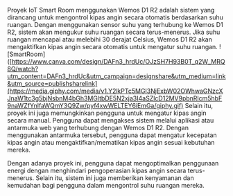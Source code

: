 Proyek IoT Smart Room menggunakan Wemos D1 R2 adalah sistem yang dirancang untuk mengontrol kipas angin secara otomatis berdasarkan suhu ruangan. Dengan menggunakan sensor suhu yang terhubung ke Wemos D1 R2, sistem akan mengukur suhu ruangan secara terus-menerus. Jika suhu ruangan mencapai atau melebihi 30 derajat Celsius, Wemos D1 R2 akan mengaktifkan kipas angin secara otomatis untuk mengatur suhu ruangan.
![SmartRoom]([https://www.canva.com/design/DAFn3_hrdUc/OJzSH7H93B0T_q2W_MRQ8Q/watch?utm_content=DAFn3_hrdUc&utm_campaign=designshare&utm_medium=link&utm_source=publishsharelink](https://media.giphy.com/media/v1.Y2lkPTc5MGI3NjExbW02OWhwaGNzcXJnaW1tc3g5bjNsbnM4bGh3MGltbDE5N2xja3I4aSZlcD12MV9pbnRlcm5hbF9naWZfYnlfaWQmY3Q9Zw/pyf4xwWELTEY6iEmGa/giphy.gif)
Selain itu, proyek ini juga memungkinkan pengguna untuk mengatur kipas angin secara manual. Pengguna dapat mengakses sistem melalui aplikasi atau antarmuka web yang terhubung dengan Wemos D1 R2. Dengan menggunakan antarmuka tersebut, pengguna dapat mengatur kecepatan kipas angin atau mengaktifkan/mematikan kipas angin sesuai kebutuhan mereka.

Dengan adanya proyek ini, pengguna dapat mengoptimalkan penggunaan energi dengan menghindari pengoperasian kipas angin secara terus-menerus. Selain itu, sistem ini juga memberikan kenyamanan dan kemudahan bagi pengguna dalam mengontrol suhu ruangan mereka.
